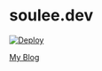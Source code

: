 # soulee.dev

[![Deploy](https://github.com/lill74/blog/actions/workflows/main.yml/badge.svg)](https://github.com/lill74/blog/actions/workflows/main.yml)

[My Blog](https://soulee.dev)